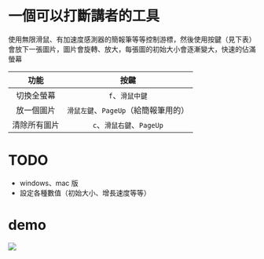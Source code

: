# 一個可以打斷講者的工具

使用無限滑鼠、有加速度感測器的簡報筆等等控制游標，然後使用按鍵（見下表）會放下一張圖片，圖片會旋轉、放大，每張圖的初始大小會逐漸變大，快速的佔滿螢幕

|     功能     |                 按鍵                 |
| :----------: | :----------------------------------: |
|  切換全螢幕  |           `f`、`滑鼠中鍵`            |
|  放一個圖片  | `滑鼠左鍵`、`PageUp`（給簡報筆用的） |
| 清除所有圖片 |      `c`、`滑鼠右鍵`、`PageUp`       |

# TODO

- windows、mac 版
- 設定各種數值（初始大小、增長速度等等）

# demo
![](demo.gif)
